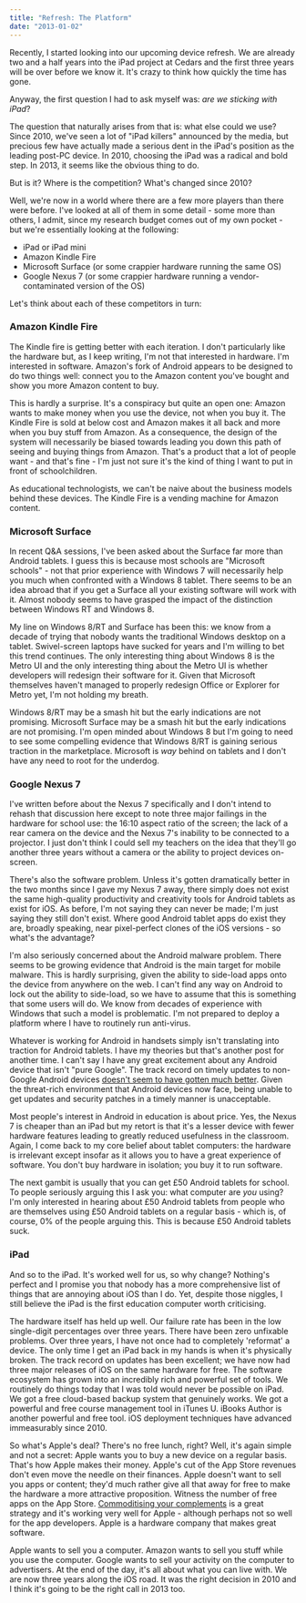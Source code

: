 ```yaml
---
title: "Refresh: The Platform"
date: "2013-01-02"
---
```


Recently, I started looking into our upcoming device refresh. We are already two and a half years into the iPad project at Cedars and the first three years will be over before we know it. It's crazy to think how quickly the time has gone.

Anyway, the first question I had to ask myself was: _are we sticking with iPad_?

The question that naturally arises from that is: what else could we use? Since 2010, we've seen a lot of "iPad killers" announced by the media, but precious few have actually made a serious dent in the iPad's position as the leading post-PC device. In 2010, choosing the iPad was a radical and bold step. In 2013, it seems like the obvious thing to do.

But is it? Where is the competition? What's changed since 2010?

Well, we're now in a world where there are a few more players than there were before. I've looked at all of them in some detail - some more than others, I admit, since my research budget comes out of my own pocket - but we're essentially looking at the following:

- iPad or iPad mini
- Amazon Kindle Fire
- Microsoft Surface (or some crappier hardware running the same OS)
- Google Nexus 7 (or some crappier hardware running a vendor-contaminated version of the OS)

Let's think about each of these competitors in turn:

### Amazon Kindle Fire

The Kindle fire is getting better with each iteration. I don't particularly like the hardware but, as I keep writing, I'm not that interested in hardware. I'm interested in software. Amazon's fork of Android appears to be designed to do two things well: connect you to the Amazon content you've bought and show you more Amazon content to buy.

This is hardly a surprise. It's a conspiracy but quite an open one: Amazon wants to make money when you use the device, not when you buy it. The Kindle Fire is sold at below cost and Amazon makes it all back and more when you buy stuff from Amazon. As a consequence, the design of the system will necessarily be biased towards leading you down this path of seeing and buying things from Amazon. That's a product that a lot of people want - and that's fine - I'm just not sure it's the kind of thing I want to put in front of schoolchildren.

As educational technologists, we can't be naive about the business models behind these devices. The Kindle Fire is a vending machine for Amazon content.

### Microsoft Surface

In recent Q&A sessions, I've been asked about the Surface far more than Android tablets. I guess this is because most schools are "Microsoft schools" - not that prior experience with Windows 7 will necessarily help you much when confronted with a Windows 8 tablet. There seems to be an idea abroad that if you get a Surface all your existing software will work with it. Almost nobody seems to have grasped the impact of the distinction between Windows RT and Windows 8.

My line on Windows 8/RT and Surface has been this: we know from a decade of trying that nobody wants the traditional Windows desktop on a tablet. Swivel-screen laptops have sucked for years and I'm willing to bet this trend continues. The only interesting thing about Windows 8 is the Metro UI and the only interesting thing about the Metro UI is whether developers will redesign their software for it. Given that Microsoft themselves haven't managed to properly redesign Office or Explorer for Metro yet, I'm not holding my breath.

Windows 8/RT may be a smash hit but the early indications are not promising. Microsoft Surface may be a smash hit but the early indications are not promising. I'm open minded about Windows 8 but I'm going to need to see some compelling evidence that Windows 8/RT is gaining serious traction in the marketplace. Microsoft is _way_ behind on tablets and I don't have any need to root for the underdog.

### Google Nexus 7

I've written before about the Nexus 7 specifically and I don't intend to rehash that discussion here except to note three major failings in the hardware for school use: the 16:10 aspect ratio of the screen; the lack of a rear camera on the device and the Nexus 7's inability to be connected to a projector. I just don't think I could sell my teachers on the idea that they'll go another three years without a camera or the ability to project devices on-screen.

There's also the software problem. Unless it's gotten dramatically better in the two months since I gave my Nexus 7 away, there simply does not exist the same high-quality productivity and creativity tools for Android tablets as exist for iOS. As before, I'm not saying they can never be made; I'm just saying they still don't exist. Where good Android tablet apps do exist they are, broadly speaking, near pixel-perfect clones of the iOS versions - so what's the advantage?

I'm also seriously concerned about the Android malware problem. There seems to be growing evidence that Android is the main target for mobile malware. This is hardly surprising, given the ability to side-load apps onto the device from anywhere on the web. I can't find any way on Android to lock out the ability to side-load, so we have to assume that this is something that some users will do. We know from decades of experience with Windows that such a model is problematic. I'm not prepared to deploy a platform where I have to routinely run anti-virus.

Whatever is working for Android in handsets simply isn't translating into traction for Android tablets. I have my theories but that's another post for another time. I can't say I have any great excitement about any Android device that isn't "pure Google". The track record on timely updates to non-Google Android devices [doesn't seem to have gotten much better](http://developer.android.com/about/dashboards/index.html). Given the threat-rich environment that Android devices now face, being unable to get updates and security patches in a timely manner is unacceptable.

Most people's interest in Android in education is about price. Yes, the Nexus 7 is cheaper than an iPad but my retort is that it's a lesser device with fewer hardware features leading to greatly reduced usefulness in the classroom. Again, I come back to my core belief about tablet computers: the hardware is irrelevant except insofar as it allows you to have a great experience of software. You don't buy hardware in isolation; you buy it to run software.

The next gambit is usually that you can get £50 Android tablets for school. To people seriously arguing this I ask you: what computer are _you_ using? I'm only interested in hearing about £50 Android tablets from people who are themselves using £50 Android tablets on a regular basis - which is, of course, 0% of the people arguing this. This is because £50 Android tablets suck.

### iPad

And so to the iPad. It's worked well for us, so why change? Nothing's perfect and I promise you that nobody has a more comprehensive list of things that are annoying about iOS than I do. Yet, despite those niggles, I still believe the iPad is the first education computer worth criticising.

The hardware itself has held up well. Our failure rate has been in the low single-digit percentages over three years. There have been zero unfixable problems. Over three years, I have not once had to completely 'reformat' a device. The only time I get an iPad back in my hands is when it's physically broken. The track record on updates has been excellent; we have now had three major releases of iOS on the same hardware for free. The software ecosystem has grown into an incredibly rich and powerful set of tools. We routinely do things today that I was told would never be possible on iPad. We got a free cloud-based backup system that genuinely works. We got a powerful and free course management tool in iTunes U. iBooks Author is another powerful and free tool. iOS deployment techniques have advanced immeasurably since 2010.

So what's Apple's deal? There's no free lunch, right? Well, it's again simple and not a secret: Apple wants you to buy a new device on a regular basis. That's how Apple makes their money. Apple's cut of the App Store revenues don't even move the needle on their finances. Apple doesn't want to sell you apps or content; they'd much rather give all that away for free to make the hardware a more attractive proposition. Witness the number of free apps on the App Store. [Commoditising your complements](http://www.joelonsoftware.com/articles/StrategyLetterV.html) is a great strategy and it's working very well for Apple - although perhaps not so well for the app developers. Apple is a hardware company that makes great software.

Apple wants to sell you a computer. Amazon wants to sell you stuff while you use the computer. Google wants to sell your activity on the computer to advertisers. At the end of the day, it's all about what you can live with. We are now three years along the iOS road. It was the right decision in 2010 and I think it's going to be the right call in 2013 too.
